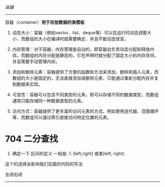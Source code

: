 *容器*

---
容器（container）**用于存放数据的类模板**
1. 动态大小：容器（例如vector、list、deque等）可以在运行时动态调整大小，而数组的大小在编译时就需要确定，并且不能动态改变。

2. 内存管理：对于容器，内存管理是自动的，即容器会负责动态分配和释放内存。而数组的内存分配是静态的，它在声明时就分配了固定大小的内存空间，并且需要手动管理内存。

3. 添加和删除元素：容器提供了方便的函数和方法来添加、删除和插入元素，而数组的大小是固定的，无法直接添加或删除元素，只能通过重新分配内存并复制数据来实现。

4. 可变性：容器可以包含不同类型的元素，即可以存储不同的数据类型，而数组通常只能存储同一种数据类型的元素。

5. 访问方式：容器提供了更丰富的访问元素的方式，例如使用迭代器、范围循环等，而数组可以通过索引直接访问特定位置的元素。

# 704 二分查找

1. 确定一下 区间的定义
	一般是: 1. [left,right] 或者[left, right).

这个的选择会影响我们后面的代码的写法.

左闭右闭

---
```c++

```